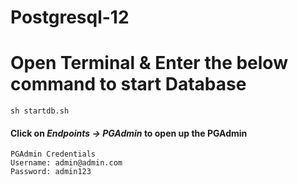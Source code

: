 # Postgresql-12

# Open Terminal & Enter the below command to start Database

````
sh startdb.sh
````

<h4> Click on  <i>Endpoints -> PGAdmin</i> to open up the PGAdmin </h4>

````
PGAdmin Credentials 
Username: admin@admin.com
Password: admin123
````
